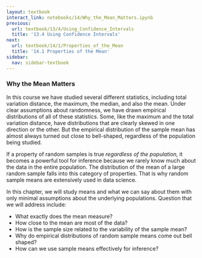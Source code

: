 ```yaml
---
layout: textbook
interact_link: notebooks/14/Why_the_Mean_Matters.ipynb
previous:
  url: textbook/13/4/Using_Confidence_Intervals
  title: '13.4 Using Confidence Intervals'
next:
  url: textbook/14/1/Properties_of_the_Mean
  title: '14.1 Properties of the Mean'
sidebar:
  nav: sidebar-textbook
---
```


### Why the Mean Matters ###
In this course we have studied several different statistics, including total variation distance, the maximum, the median, and also the mean. Under clear assumptions about randomness, we have drawn empirical distributions of all of these statistics. Some, like the maximum and the total variation distance, have distributions that are clearly skewed in one direction or the other. But the empirical distribution of the sample mean has almost always turned out close to bell-shaped, regardless of the population being studied.

If a property of random samples is true *regardless of the population,* it becomes a powerful tool for inference because we rarely know much about the data in the entire population. The distribution of the mean of a large random sample falls into this category of properties. That is why random sample means are extensively used in data science.

In this chapter, we will study means and what we can say about them with only minimal assumptions about the underlying populations. Question that we will address include:

- What exactly does the mean measure?
- How close to the mean are most of the data?
- How is the sample size related to the variability of the sample mean?
- Why do empirical distributions of random sample means come out bell shaped?
- How can we use sample means effectively for inference?
